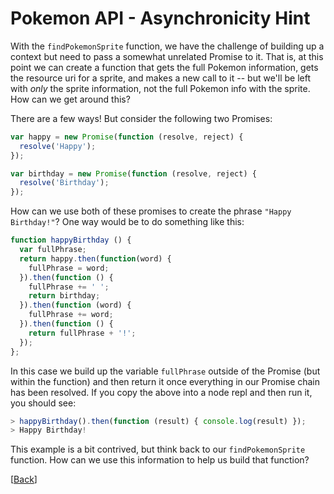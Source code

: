 # Pokemon API - Asynchronicity Hint

With the `findPokemonSprite` function, we have the challenge of building up a context but need to pass a somewhat unrelated Promise to it. That is, at this point we can create a function that gets the full Pokemon information, gets the resource uri for a sprite, and makes a new call to it -- but we'll be left with _only_ the sprite information, not the full Pokemon info with the sprite. How can we get around this?

There are a few ways! But consider the following two Promises:

```javascript
var happy = new Promise(function (resolve, reject) {
  resolve('Happy');
});

var birthday = new Promise(function (resolve, reject) {
  resolve('Birthday');
});
```

How can we use both of these promises to create the phrase `"Happy Birthday!"`? One way would be to do something like this:

```javascript
function happyBirthday () {
  var fullPhrase;
  return happy.then(function(word) {
    fullPhrase = word;
  }).then(function () {
    fullPhrase += ' ';
    return birthday;
  }).then(function (word) {
    fullPhrase += word;
  }).then(function () {
    return fullPhrase + '!';
  });
};
```

In this case we build up the variable `fullPhrase` outside of the Promise (but within the function) and then return it once everything in our Promise chain has been resolved. If you copy the above into a node repl and then run it, you should see:

```javascript
> happyBirthday().then(function (result) { console.log(result) });
> Happy Birthday!
```

This example is a bit contrived, but think back to our `findPokemonSprite` function. How can we use this information to help us build that function?

[[Back](step-4.md)]